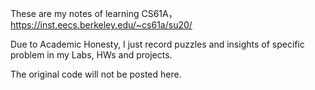 

These are my notes of learning CS61A，https://inst.eecs.berkeley.edu/~cs61a/su20/

Due to Academic Honesty, I just record puzzles and insights of specific problem in my Labs, HWs and projects.

The original code will not be posted here.
